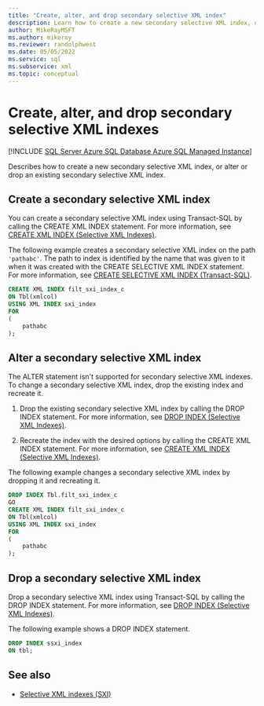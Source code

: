 ```yaml
---
title: "Create, alter, and drop secondary selective XML index"
description: Learn how to create a new secondary selective XML index, or alter or drop an existing secondary selective XML index.
author: MikeRayMSFT
ms.author: mikeray
ms.reviewer: randolphwest
ms.date: 05/05/2022
ms.service: sql
ms.subservice: xml
ms.topic: conceptual
---
```

# Create, alter, and drop secondary selective XML indexes

[!INCLUDE [SQL Server Azure SQL Database Azure SQL Managed Instance](../../includes/applies-to-version/sql-asdb-asdbmi.md)]

Describes how to create a new secondary selective XML index, or alter or drop an existing secondary selective XML index.

## <a id="create"></a> Create a secondary selective XML index

You can create a secondary selective XML index using Transact-SQL by calling the CREATE XML INDEX statement. For more information, see [CREATE XML INDEX &#40;Selective XML Indexes&#41;](../../t-sql/statements/create-xml-index-selective-xml-indexes.md).

The following example creates a secondary selective XML index on the path `'pathabc'`. The path to index is identified by the name that was given to it when it was created with the CREATE SELECTIVE XML INDEX statement. For more information, see [CREATE SELECTIVE XML INDEX &#40;Transact-SQL&#41;](../../t-sql/statements/create-selective-xml-index-transact-sql.md).

```sql
CREATE XML INDEX filt_sxi_index_c
ON Tbl(xmlcol)
USING XML INDEX sxi_index
FOR
(
    pathabc
);
```

## <a id="alter"></a> Alter a secondary selective XML index

The ALTER statement isn't supported for secondary selective XML indexes. To change a secondary selective XML index, drop the existing index and recreate it.

1. Drop the existing secondary selective XML index by calling the DROP INDEX statement. For more information, see [DROP INDEX &#40;Selective XML Indexes&#41;](../../t-sql/statements/drop-index-selective-xml-indexes.md).

2. Recreate the index with the desired options by calling the CREATE XML INDEX statement. For more information, see [CREATE XML INDEX &#40;Selective XML Indexes&#41;](../../t-sql/statements/create-xml-index-selective-xml-indexes.md).

The following example changes a secondary selective XML index by dropping it and recreating it.

```sql
DROP INDEX Tbl.filt_sxi_index_c
GO
CREATE XML INDEX filt_sxi_index_c
ON Tbl(xmlcol)
USING XML INDEX sxi_index
FOR
(
    pathabc
);
```

## <a id="drop"></a> Drop a secondary selective XML index

Drop a secondary selective XML index using Transact-SQL by calling the DROP INDEX statement. For more information, see [DROP INDEX &#40;Selective XML Indexes&#41;](../../t-sql/statements/drop-index-selective-xml-indexes.md).

The following example shows a DROP INDEX statement.

```sql
DROP INDEX ssxi_index
ON tbl;
```

## See also

- [Selective XML indexes &#40;SXI&#41;](selective-xml-indexes-sxi.md)
